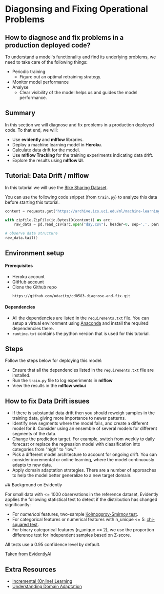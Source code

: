 # Diagonsing and Fixing Operational Problems

## How to diagnose and fix problems in a production deployed code?

To understand a model's functionality and find its underlying problems, we need to take care of the following things:

- Periodic training
  - Figure out an optimal retraining strategy.
- Monitor model performance
- Analyse
  - Clear visibility of the model helps us and guides the model performance.

## Summary

In this section we will diagnose and fix problems in a production deployed code. To that end, we will:

- Use **evidently** and **mlflow** libraries.
- Deploy a machine learning model in **Heroku**.
- Calculate data drift for the model.
- Use **mlflow Tracking** for the training experiments indicating data drift.
- Explore the results using **mlflow UI**.

## Tutorial: Data Drift / mlflow

In this tutorial we will use the [Bike Sharing Dataset](https://archive.ics.uci.edu/ml/machine-learning-databases/00275/Bike-Sharing-Dataset.zip).

You can use the following code snippet (from `train.py`) to analyze this data before starting this tutorial.

```python
content = requests.get("https://archive.ics.uci.edu/ml/machine-learning-databases/00275/Bike-Sharing-Dataset.zip").content

with zipfile.ZipFile(io.BytesIO(content)) as arc:
    raw_data = pd.read_csv(arc.open("day.csv"), header=0, sep=',', parse_dates=['dteday'], index_col='dteday')

# observe data structure
raw_data.tail()
```

## Environment setup

#### Prerequisites

- Heroku account
- GitHub account
- Clone the Github repo
  ```bash
  https://github.com/udacity/cd0583-diagnose-and-fix.git
  ```

#### Dependencies

- All the dependencies are listed in the `requirements.txt` file. You can setup a virtual environment using [Anaconda](https://www.anaconda.com/products/distribution) and install the required dependencies there.
- `runtime.txt` contains the python version that is used for this tutorial.

## Steps

Follow the steps below for deploying this model:

- Ensure that all the dependencies listed in the `requirements.txt` file are installed.
- Run the `train.py` file to log experiments in **mlflow** <br />
- View the results in the **mlflow webui** <br />

## How to fix Data Drift issues

- If there is substantial data drift then you should reweigh samples in the training data, giving more importance to newer patterns.
- Identify new segments where the model fails, and create a different model for it. Consider using an ensemble of several models for different segments of the data.
- Change the prediction target. For example, switch from weekly to daily forecast or replace the regression model with classification into categories from "high" to "low."
- Pick a different model architecture to account for ongoing drift. You can consider incremental or online learning, where the model continuously adapts to new data.
- Apply domain adaptation strategies. There are a number of approaches to help the model better generalize to a new target domain.

## Background on Evidently

For small data with <= 1000 observations in the reference dataset, Evidently applies
the following statistical test to detect if the distribution has changed significantly:

- For _numerical_ features, two-sample [Kolmogorov-Smirnov test](https://en.wikipedia.org/wiki/Kolmogorov%E2%80%93Smirnov_test).
- For categorical features or numerical features with n_unique <= 5: [chi-squared test](https://en.wikipedia.org/wiki/Chi-squared_test).
- For binary categorical features (n_unique <= 2), we use the proportion difference test for independent samples based on Z-score.

All tests use a 0.95 confidence level by default.

[Taken from EvidentlyAI](https://docs.evidentlyai.com/reports/data-drift)

## Extra Resources

- [Incremental (Online) Learning](https://towardsdatascience.com/incremental-online-learning-with-scikit-multiflow-6b846913a50b)
- [Understanding Domain Adaptation](https://towardsdatascience.com/understanding-domain-adaptation-5baa723ac71f)
